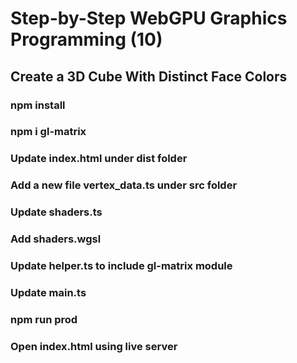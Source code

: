 # Step-by-Step WebGPU Graphics Programming (10) 
## Create a 3D Cube With Distinct Face Colors

### npm install

### npm i gl-matrix

### Update index.html under dist folder

### Add a new file vertex_data.ts under src folder

### Update shaders.ts

### Add shaders.wgsl

### Update helper.ts to include gl-matrix module

### Update main.ts

### npm run prod

### Open index.html using live server